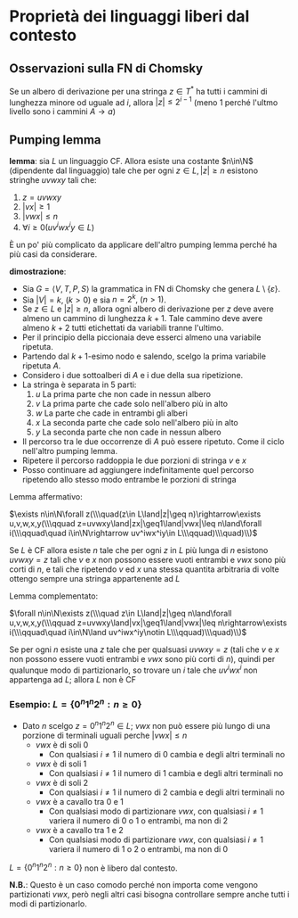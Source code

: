 # Proprietà dei linguaggi liberi dal contesto

## Osservazioni sulla FN di Chomsky

Se un albero di derivazione per una stringa $z\in T^*$ ha tutti i cammini di lunghezza minore od uguale ad $i$, allora $|z|\leq2^{i-1}$ (meno 1 perché l'ultmo livello sono i cammini $A\rightarrow a$)

## Pumping lemma

**lemma**: sia $L$ un linguaggio CF. Allora esiste una costante $n\in\N$ (dipendente dal linguaggio) tale che per ogni $z\in L,|z|\geq n$ esistono stringhe $uvwxy$ tali che:
1. $z=uvwxy$
2. $|vx|\geq1$
3. $|vwx|\leq n$
4. $\forall i\geq0(uv^iwx^iy\in L)$

È un po' più complicato da applicare dell'altro pumping lemma perché ha più casi da considerare.

**dimostrazione**:
* Sia $G=\langle V,T,P,S\rangle$ la grammatica in FN di Chomsky che genera $L\setminus\{\varepsilon\}$. 
* Sia $|V|=k,~(k>0)$ e sia $n=2^k,~(n>1)$.
* Se $z\in L$ e $|z|\geq n$, allora ogni albero di derivazione per $z$ deve avere almeno un cammino di lunghezza $k+1$. Tale cammino deve avere almeno $k+2$ tutti etichettati da variabili tranne l'ultimo. 
* Per il principio della piccionaia deve esserci almeno una variabile ripetuta. 
* Partendo dal $k+1$-esimo nodo e salendo, scelgo la prima variabile ripetuta $A$.
* Considero i due sottoalberi di $A$ e i due della sua ripetizione.
* La stringa è separata in 5 parti:
  1. $u$ La prima parte che non cade in nessun albero
  2. $v$ La prima parte che cade solo nell'albero più in alto
  3. $w$ La parte che cade in entrambi gli alberi
  4. $x$ La seconda parte che cade solo nell'albero più in alto
  5. $y$ La seconda parte che non cade in nessun albero
* Il percorso tra le due occorrenze di $A$ può essere ripetuto. Come il ciclo nell'altro pumping lemma.
* Ripetere il percorso raddoppia le due porzioni di stringa $v$ e $x$ 
* Posso continuare ad aggiungere indefinitamente quel percorso ripetendo allo stesso modo entrambe le porzioni di stringa

Lemma affermativo:

$\exists n\in\N\forall z(\\\quad(z\in L\land|z|\geq n)\rightarrow\exists u,v,w,x,y(\\\qquad z=uvwxy\land|zx|\geq1\land|vwx|\leq n\land\forall i(\\\qquad\quad i\in\N\rightarrow uv^iwx^iy\in L\\\qquad)\\\quad)\\)$

Se $L$ è CF allora esiste $n$ tale che per ogni $z$ in $L$ più lunga di $n$ esistono $uvwxy=z$ tali che $v$ e $x$ non possono essere vuoti entrambi e $vwx$ sono più corti di $n$, e tali che ripetendo $v$ ed $x$ una stessa quantita arbitraria di volte ottengo sempre una stringa appartenente ad $L$

Lemma complementato:

$\forall n\in\N\exists z(\\\quad z\in L\land|z|\geq n\land\forall u,v,w,x,y(\\\qquad z=uvwxy\land|vx|\geq1\land|vwx|\leq n\rightarrow\exists i(\\\qquad\quad i\in\N\land uv^iwx^iy\notin L\\\qquad)\\\quad)\\)$

Se per ogni $n$ esiste una $z$ tale che per qualsuasi $uvwxy=z$ (tali che $v$ e $x$ non possono essere vuoti entrambi e $vwx$ sono più corti di $n$), quindi per qualunque modo di partizionarlo, so trovare un $i$ tale che $uv^iwx^i$ non appartenga ad $L$; allora $L$ non è CF

### Esempio: $L=\{0^n1^n2^n:n\geq0\}$

* Dato $n$ scelgo $z=0^n1^n2^n\in L$; $vwx$ non può essere più lungo di una porzione di terminali uguali perche $|vwx|\leq n$
  * $vwx$ è di soli $0$
    * Con qualsiasi $i\neq1$ il numero di $0$ cambia e degli altri terminali no
  * $vwx$ è di soli $1$
    * Con qualsiasi $i\neq1$ il numero di $1$ cambia e degli altri terminali no
  * $vwx$ è di soli $2$
    * Con qualsiasi $i\neq1$ il numero di $2$ cambia e degli altri terminali no
  * $vwx$ è a cavallo tra $0$ e $1$
    * Con qualsiasi modo di partizionare $vwx$, con qualsiasi $i\neq1$ variera il numero di $0$ o $1$ o entrambi, ma non di $2$
  * $vwx$ è a cavallo tra $1$ e $2$
    * Con qualsiasi modo di partizionare $vwx$, con qualsiasi $i\neq1$ variera il numero di $1$ o $2$ o entrambi, ma non di $0$

$L=\{0^n1^n2^n:n\geq0\}$ non è libero dal contesto.

**N.B.**: Questo è un caso comodo perché non importa come vengono partizionati $vwx$, però negli altri casi bisogna controllare sempre anche tutti i modi di partizionarlo.
